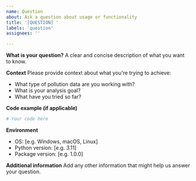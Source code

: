 ```yaml
---
name: Question
about: Ask a question about usage or functionality
title: '[QUESTION] '
labels: 'question'
assignees: ''

---
```


**What is your question?**
A clear and concise description of what you want to know.

**Context**
Please provide context about what you're trying to achieve:
- What type of pollution data are you working with?
- What is your analysis goal?
- What have you tried so far?

**Code example (if applicable)**
```python
# Your code here
```

**Environment**
- OS: [e.g. Windows, macOS, Linux]
- Python version: [e.g. 3.11]
- Package version: [e.g. 1.0.0]

**Additional information**
Add any other information that might help us answer your question.
